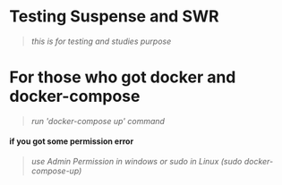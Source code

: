 # Testing Suspense and SWR

> _this is for testing and studies purpose_

# For those who got docker and docker-compose

> _run 'docker-compose up' command_

#### if you got some permission error

> _use Admin Permission in windows or sudo in Linux (sudo docker-compose-up)_
